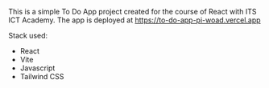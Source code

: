 This is a simple To Do App project created for the course of React with ITS ICT Academy. The app is deployed at https://to-do-app-pi-woad.vercel.app

Stack used:
- React
- Vite
- Javascript
- Tailwind CSS